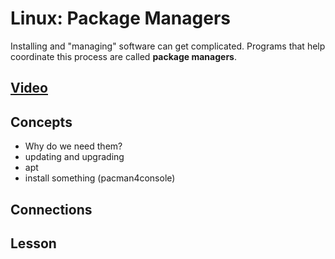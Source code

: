 # Linux: Package Managers
Installing and "managing" software can get complicated. Programs that help coordinate this process are called **package managers**.

## [Video](https://vimeo.com/1036834036)

## Concepts
- Why do we need them?
- updating and upgrading
- apt
- install something (pacman4console)

## Connections

## Lesson

